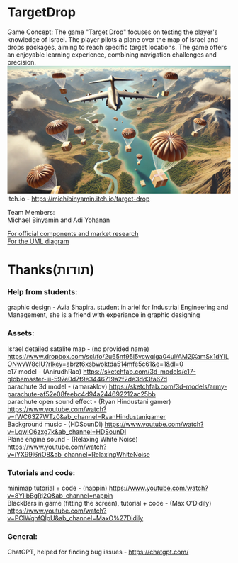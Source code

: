# TargetDrop
Game Concept:
The game "Target Drop" focuses on testing the player's knowledge of Israel. The player pilots a plane over the map of Israel and drops packages, aiming to reach specific target locations. The game offers an enjoyable learning experience, combining navigation challenges and precision.    
![Alt text](drop_plane.webp)    
itch.io - https://michibinyamin.itch.io/target-drop    

Team Members:    
Michael Binyamin and Adi Yohanan

[For official components and market research](formal-elements.md)    
[For the UML diagram](UML_game.pdf)    

# Thanks(תודות)
### Help from students:  
graphic design - Avia Shapira. student in ariel for Industrial Engineering and Management, she is a friend with experiance in graphic designing  
### Assets:     
Israel detailed satalite map - (no provided name) https://www.dropbox.com/scl/fo/2u65nf95l5vcwqlga04ul/AM2jXamSx1dYILONwvW8cIU?rlkey=abrzt6xsbwoktda514mfe5c61&e=1&dl=0  
c17 model - (AnirudhRao) https://sketchfab.com/3d-models/c17-globemaster-iii-597e0d7f9e3446719a2f2de3dd3fa67d  
parachute 3d model - (amaraklov) https://sketchfab.com/3d-models/army-parachute-af52e08feebc4d94a244692212ac25bb  
parachute open sound effect - (Ryan Hindustani gamer) https://www.youtube.com/watch?v=fWC63Z7WTz0&ab_channel=RyanHindustanigamer  
Background music - (HDSounDI) https://www.youtube.com/watch?v=LqwiO6zxg7k&ab_channel=HDSounDI  
Plane engine sound - (Relaxing White Noise) https://www.youtube.com/watch?v=iYX99l6riO8&ab_channel=RelaxingWhiteNoise    
### Tutorials and code:  
minimap tutorial + code - (nappin) https://www.youtube.com/watch?v=8YIibBgRj2Q&ab_channel=nappin  
BlackBars in game (fitting the screen), tutorial + code - (Max O'Didily) https://www.youtube.com/watch?v=PClWqhfQlpU&ab_channel=MaxO%27Didily  
### General:  
ChatGPT, helped for finding bug issues - https://chatgpt.com/

